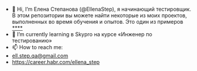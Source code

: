 - 👋 Hi, I’m Елена Степанова (@EllenaStep), я начинающий тестировщик.
В этом репозитории вы можете найти некоторые из моих проектов, выполненных во время обучения и опытов.
Это один из примеров [****](https://bug-reprt.atlassian.net/l/cp/Kjernosx)
- 🌱 I’m currently learning в Skypro на курсе «Инженер по тестированию» 
- 📫 How to reach me:
- ell.step.qa@gmail.com
- https://career.habr.com/ellena_step

<!---
EllenaStep/EllenaStep is a ✨ special ✨ repository because its `README.md` (this file) appears on your GitHub profile.
You can click the Preview link to take a look at your changes.
--->
